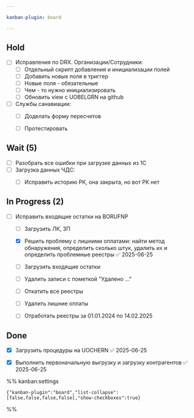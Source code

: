 ```yaml
---

kanban-plugin: board

---
```


## Hold

- [ ] Исправления по DRX. Организации/Сотрудники:
	- [ ] Отдельный скрипт добавления и инициализации полей
	- [ ] Добавить новые поля в триггер
	- [ ] Новые поля - обязательные
	- [ ] Чем - то нужно инициализировать
	- [ ] Обновить view с UOBELGRN на github
- [ ] Службы санавиации:
	- [ ] Доделать форму пересчетов
	- [ ] Протестировать


## Wait (5)

- [ ] Разобрать все ошибки при загрузке данных из 1С
- [ ] Загрузка данных ЧДС:
	- [ ] Исправить историю РК, она закрыта, но вот РК нет


## In Progress (2)

- [ ] Исправить входящие остатки на BORUFNP
	- [ ] Загрузить ЛК, ЗП
	- [x] Решить проблему с лишними оплатами: найти метод обнаружения, определить сколько штук, удалить их и определить проблемные реестры ✅ 2025-06-25
	- [ ] Загрузить входящие остатки
	- [ ] Удалить записи с пометкой "Удалено ..."
	- [ ] Откатить все реестры
	- [ ] Удалить лишние оплаты
	- [ ] Отработать реестры за 01.01.2024 по 14.02.2025


## Done

- [x] Загрузить процедуры на UOCHERN ✅ 2025-06-25
- [x] Выполнить первоначальную выгрузку и загрузку контрагентов ✅ 2025-06-25




%% kanban:settings
```
{"kanban-plugin":"board","list-collapse":[false,false,false,false],"show-checkboxes":true}
```
%%